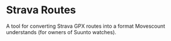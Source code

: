 # Strava Routes

A tool for converting Strava GPX routes into a format Movescount understands
(for owners of Suunto watches).
